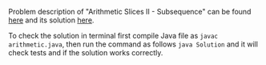 Problem description of "Arithmetic Slices II - Subsequence" can be found [here](https://leetcode.com/problems/arithmetic-slices-ii-subsequence/description/) and its solution [here](https://github.com/aurimas13/Solutions-To-Problems/blob/main/LeetCode/Java%20Solutions/Arithmetic%20Slices%20II%20-%20Subsequence/arithmetic.java).

To check the solution in terminal first compile Java file as `javac arithmetic.java`, then run the command as follows `java Solution` and it will check tests and if the solution works correctly.
